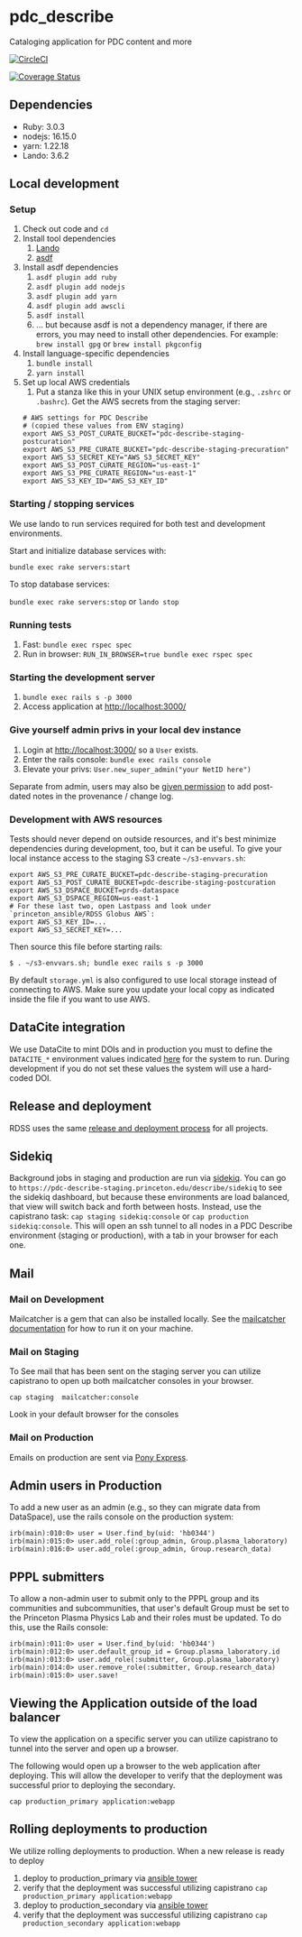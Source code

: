 # pdc_describe

Cataloging application for PDC content and more

[![CircleCI](https://circleci.com/gh/pulibrary/pdc_describe/tree/main.svg?style=svg)](https://circleci.com/gh/pulibrary/pdc_describe/tree/main)

[![Coverage Status](https://coveralls.io/repos/github/pulibrary/pdc_describe/badge.svg?branch=main)](https://coveralls.io/github/pulibrary/pdc_describe?branch=main)

## Dependencies
* Ruby: 3.0.3
* nodejs: 16.15.0
* yarn: 1.22.18
* Lando: 3.6.2

## Local development

### Setup
1. Check out code and `cd`
1. Install tool dependencies
    1. [Lando](https://docs.lando.dev/getting-started/installation.html)
    1. [asdf](https://asdf-vm.com/guide/getting-started.html#_2-download-asdf)
1. Install asdf dependencies
    1. `asdf plugin add ruby`
    1. `asdf plugin add nodejs`
    1. `asdf plugin add yarn`
    1. `asdf plugin add awscli`
    1. `asdf install`
    1. ... but because asdf is not a dependency manager, if there are errors, you may need to install other dependencies. For example: `brew install gpg` or `brew install pkgconfig`
1. Install language-specific dependencies
    1. `bundle install`
    1. `yarn install`
1. Set up local AWS credentials
   1. Put a stanza like this in your UNIX setup environment (e.g., `.zshrc` or `.bashrc`). Get the AWS secrets from the staging server:
   ```
   # AWS settings for PDC Describe
   # (copied these values from ENV staging)
   export AWS_S3_POST_CURATE_BUCKET="pdc-describe-staging-postcuration"
   export AWS_S3_PRE_CURATE_BUCKET="pdc-describe-staging-precuration"
   export AWS_S3_SECRET_KEY="AWS_S3_SECRET_KEY"
   export AWS_S3_POST_CURATE_REGION="us-east-1"
   export AWS_S3_PRE_CURATE_REGION="us-east-1"
   export AWS_S3_KEY_ID="AWS_S3_KEY_ID"
   ```

### Starting / stopping services
We use lando to run services required for both test and development environments.

Start and initialize database services with:

`bundle exec rake servers:start`

To stop database services:

`bundle exec rake servers:stop` or `lando stop`

### Running tests
1. Fast: `bundle exec rspec spec`
2. Run in browser: `RUN_IN_BROWSER=true bundle exec rspec spec`

### Starting the development server
1. `bundle exec rails s -p 3000`
2. Access application at [http://localhost:3000/](http://localhost:3000/)

### Give yourself admin privs in your local dev instance
1. Login at [http://localhost:3000/](http://localhost:3000/) so a `User` exists.
2. Enter the rails console: `bundle exec rails console`
3. Elevate your privs: `User.new_super_admin("your NetID here")`

Separate from admin, users may also be [given permission](docs/how_to_add_postdated_provenance.md) to add post-dated notes in the provenance / change log.

### Development with AWS resources
Tests should never depend on outside resources, and it's best minimize dependencies during development, too, but it can be useful. To give your local instance access to the staging S3 create `~/s3-envvars.sh`:
```
export AWS_S3_PRE_CURATE_BUCKET=pdc-describe-staging-precuration
export AWS_S3_POST_CURATE_BUCKET=pdc-describe-staging-postcuration
export AWS_S3_DSPACE_BUCKET=prds-dataspace
export AWS_S3_DSPACE_REGION=us-east-1
# For these last two, open Lastpass and look under `princeton_ansible/RDSS Globus AWS`:
export AWS_S3_KEY_ID=...
export AWS_S3_SECRET_KEY=...
```
Then source this file before starting rails:
```
$ . ~/s3-envvars.sh; bundle exec rails s -p 3000
```

By default `storage.yml` is also configured to use local storage instead of connecting to AWS. Make sure you update your local copy as indicated inside the file if you want to use AWS.

## DataCite integration
We use DataCite to mint DOIs and in production you must to define the `DATACITE_*` environment values indicated [here](https://github.com/pulibrary/princeton_ansible/blob/main/group_vars/pdc_describe/production.yml) for the system to run. During development if you do not set these values the system will use a hard-coded DOI.

## Release and deployment

RDSS uses the same [release and deployment process](https://github.com/pulibrary/rdss-handbook/blob/main/release_process.md) for all projects.

## Sidekiq

Background jobs in staging and production are run via [sidekiq](https://sidekiq.org/). You can go to `https://pdc-describe-staging.princeton.edu/describe/sidekiq` to see the sidekiq dashboard, but because these environments are load balanced, that view will switch back and forth between hosts. Instead, use the capistrano task: `cap staging sidekiq:console` or `cap production sidekiq:console`. This will open an ssh tunnel to all nodes in a PDC Describe environment (staging or production), with a tab in your browser for each one.

## Mail

### Mail on Development
Mailcatcher is a gem that can also be installed locally.  See the [mailcatcher documentation](https://mailcatcher.me/) for how to run it on your machine.

### Mail on Staging
To See mail that has been sent on the staging server you can utilize capistrano to open up both mailcatcher consoles in your browser.

```
cap staging  mailcatcher:console
```

Look in your default browser for the consoles

### Mail on Production
Emails on production are sent via [Pony Express](https://github.com/pulibrary/pul-it-handbook/blob/f54dfdc7ada1ff993a721f6edb4aa1707bb3a3a5/services/smtp-mail-server.md).

## Admin users in Production
To add a new user as an admin (e.g., so they can migrate data from DataSpace), use the rails console on the production system:
```
irb(main):010:0> user = User.find_by(uid: 'hb0344')
irb(main):015:0> user.add_role(:group_admin, Group.plasma_laboratory)
irb(main):016:0> user.add_role(:group_admin, Group.research_data)
```

## PPPL submitters
To allow a non-admin user to submit only to the PPPL group and its communities and subcommunities, that user's default Group must be set to the Princeton Plasma Physics Lab and their roles must be updated.  To do this, use the Rails console: 
```
irb(main):011:0> user = User.find_by(uid: 'hb0344')
irb(main):012:0> user.default_group_id = Group.plasma_laboratory.id
irb(main):013:0> user.add_role(:submitter, Group.plasma_laboratory)
irb(main):014:0> user.remove_role(:submitter, Group.research_data)
irb(main):015:0> user.save!
```

## Viewing the Application outside of the load balancer
To view the application on a specific server you can utilize capistrano to tunnel into the server and open up a browser.

The following would open up a browser to the web application after deploying.  This will allow the developer to verify that the deployment was successful prior to deploying the secondary.
```
cap production_primary application:webapp
```

## Rolling deployments to production
We utilize rolling deployments to production.  When a new release is ready to deploy
  1. deploy to production_primary via [ansible tower](https://ansible-tower.princeton.edu/#/templates)
  1. verify that the deployment was successful utilizing capistrano `cap production_primary application:webapp`
  1. deploy to production_secondary via [ansible tower](https://ansible-tower.princeton.edu/#/templates)
  1. verify that the deployment was successful utilizing capistrano `cap production_secondary application:webapp`